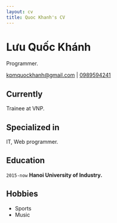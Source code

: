 ```yaml
---
layout: cv
title: Quoc Khanh's CV
---
```

# Lưu Quốc Khánh
Programmer.

<div id="webaddress">
<a href="kpmquockhanh@gmail.com">kpmquockhanh@gmail.com</a>
| <a href="">0989594241</a>
</div>


## Currently

Trainee at VNP.

## Specialized in

IT, Web programmer.

## Education

`2015-now`
__Hanoi University of Industry.__

## Hobbies

- Sports
- Music

